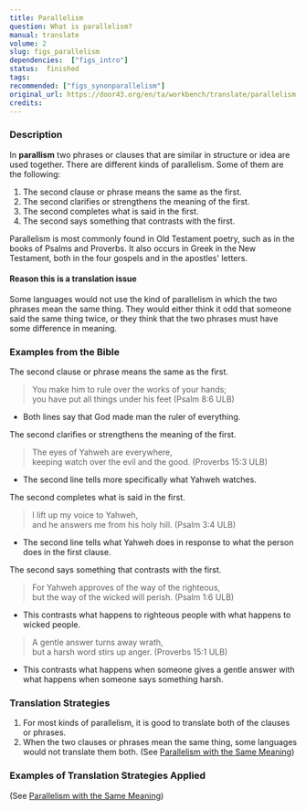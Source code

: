 ```yaml
---
title: Parallelism
question: What is parallelism?
manual: translate
volume: 2
slug: figs_parallelism
dependencies:  ["figs_intro"]
status:  finished
tags: 
recommended: ["figs_synonparallelism"]
original_url: https://door43.org/en/ta/workbench/translate/parallelism
credits: 
---
```

### Description

In **parallism** two phrases or clauses that are similar in structure or idea are used together. There are different kinds of parallelism. Some of them are the following: 

  1. The second clause or phrase means the same as the first. 
  1. The second clarifies or strengthens the meaning of the first. 
  1. The second completes what is said in the first. 
  1. The second says something that contrasts with the first. 

Parallelism is most commonly found in Old Testament poetry, such as in the books of Psalms and Proverbs.  It also occurs in Greek in the New Testament, both in the four gospels and in the apostles' letters.  

#### Reason this is a translation issue

Some languages would not use the kind of parallelism in which the two phrases mean the same thing. They would either think it odd that someone said the same thing twice, or they think that the two phrases must have some difference in meaning.

### Examples from the Bible

The second clause or phrase means the same as the first. 

>You make him to rule over the works of your hands;  
>you have put all things under his feet (Psalm 8:6 ULB)

* Both lines say that God made man the ruler of everything. 

The second clarifies or strengthens the meaning of the first.

>The eyes of Yahweh are everywhere,  
>keeping watch over the evil and the good. (Proverbs 15:3 ULB)  

* The second line tells more specifically what Yahweh watches. 

The second completes what is said in the first. 

>I lift up my voice to Yahweh,  
>and he answers me from his holy hill. (Psalm 3:4 ULB)

* The second line tells what Yahweh does in response to what the person does in the first clause. 

The second says something that contrasts with the first. 

>For Yahweh approves of the way of the righteous,  
>but the way of the wicked will perish. (Psalm 1:6 ULB)

* This contrasts what happens to righteous people with what happens to wicked people. 

>A gentle answer turns away wrath,  
>but a harsh word stirs up anger. (Proverbs 15:1 ULB)

* This contrasts what happens when someone gives a gentle answer with what happens when someone says something harsh.  

### Translation Strategies

  1. For most kinds of parallelism, it is good to translate both of the clauses or phrases.   
  1. When the two clauses or phrases mean the same thing, some languages would not translate them both. (See [Parallelism with the Same Meaning](https://git.door43.org/Door43/en-ta-translate-vol2/src/master/content/figs_synonparallelism.md))

### Examples of Translation Strategies Applied

 (See  [Parallelism with the Same Meaning](https://git.door43.org/Door43/en-ta-translate-vol2/src/master/content/figs_synonparallelism.md)) 


